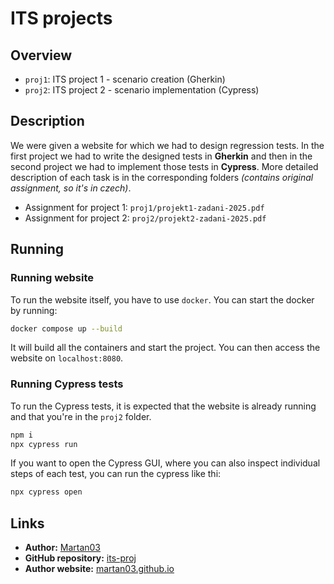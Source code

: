 # ITS projects

## Overview

- `proj1`: ITS project 1 - scenario creation (Gherkin)
- `proj2`: ITS project 2 - scenario implementation (Cypress)

## Description

We were given a website for which we had to design regression tests. In the
first project we had to write the designed tests in **Gherkin** and then in the
second project we had to implement those tests in **Cypress**. More detailed
description of each task is in the corresponding folders
*(contains original assignment, so it's in czech)*.

- Assignment for project 1: `proj1/projekt1-zadani-2025.pdf`
- Assignment for project 2: `proj2/projekt2-zadani-2025.pdf`

## Running

### Running website

To run the website itself, you have to use `docker`. You can start the docker
by running:
```bash
docker compose up --build
```

It will build all the containers and start the project. You can then access
the website on `localhost:8080`.

### Running Cypress tests

To run the Cypress tests, it is expected that the website is already running
and that you're in the `proj2` folder.
```bash
npm i
npx cypress run
```

If you want to open the Cypress GUI, where you can also inspect individual
steps of each test, you can run the cypress like thi:
```bash
npx cypress open
```

## Links

- **Author:** [Martan03](https://github.com/Martan03)
- **GitHub repository:** [its-proj](https://github.com/Martan03/its-proj)
- **Author website:** [martan03.github.io](https://martan03.github.io)
